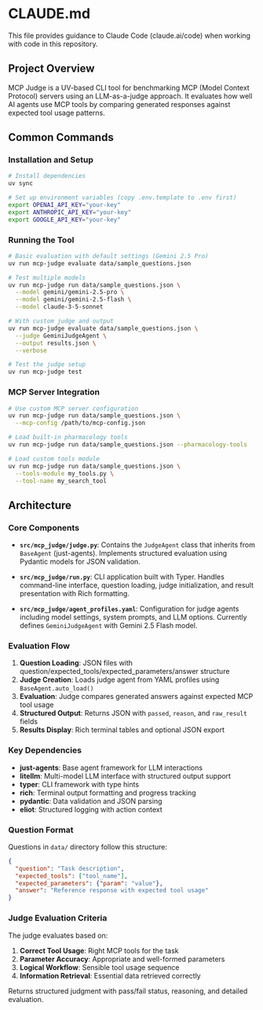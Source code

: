 # CLAUDE.md

This file provides guidance to Claude Code (claude.ai/code) when working with code in this repository.

## Project Overview

MCP Judge is a UV-based CLI tool for benchmarking MCP (Model Context Protocol) servers using an LLM-as-a-judge approach. It evaluates how well AI agents use MCP tools by comparing generated responses against expected tool usage patterns.

## Common Commands

### Installation and Setup
```bash
# Install dependencies
uv sync

# Set up environment variables (copy .env.template to .env first)
export OPENAI_API_KEY="your-key"
export ANTHROPIC_API_KEY="your-key" 
export GOOGLE_API_KEY="your-key"
```

### Running the Tool
```bash
# Basic evaluation with default settings (Gemini 2.5 Pro)
uv run mcp-judge evaluate data/sample_questions.json

# Test multiple models
uv run mcp-judge run data/sample_questions.json \
  --model gemini/gemini-2.5-pro \
  --model gemini/gemini-2.5-flash \
  --model claude-3-5-sonnet

# With custom judge and output
uv run mcp-judge evaluate data/sample_questions.json \
  --judge GeminiJudgeAgent \
  --output results.json \
  --verbose

# Test the judge setup
uv run mcp-judge test
```

### MCP Server Integration
```bash
# Use custom MCP server configuration
uv run mcp-judge run data/sample_questions.json \
  --mcp-config /path/to/mcp-config.json

# Load built-in pharmacology tools
uv run mcp-judge run data/sample_questions.json --pharmacology-tools

# Load custom tools module
uv run mcp-judge run data/sample_questions.json \
  --tools-module my_tools.py \
  --tool-name my_search_tool
```

## Architecture

### Core Components

- **`src/mcp_judge/judge.py`**: Contains the `JudgeAgent` class that inherits from `BaseAgent` (just-agents). Implements structured evaluation using Pydantic models for JSON validation.

- **`src/mcp_judge/run.py`**: CLI application built with Typer. Handles command-line interface, question loading, judge initialization, and result presentation with Rich formatting.

- **`src/mcp_judge/agent_profiles.yaml`**: Configuration for judge agents including model settings, system prompts, and LLM options. Currently defines `GeminiJudgeAgent` with Gemini 2.5 Flash model.

### Evaluation Flow

1. **Question Loading**: JSON files with question/expected_tools/expected_parameters/answer structure
2. **Judge Creation**: Loads judge agent from YAML profiles using `BaseAgent.auto_load()`
3. **Evaluation**: Judge compares generated answers against expected MCP tool usage
4. **Structured Output**: Returns JSON with `passed`, `reason`, and `raw_result` fields
5. **Results Display**: Rich terminal tables and optional JSON export

### Key Dependencies

- **just-agents**: Base agent framework for LLM interactions
- **litellm**: Multi-model LLM interface with structured output support
- **typer**: CLI framework with type hints
- **rich**: Terminal output formatting and progress tracking
- **pydantic**: Data validation and JSON parsing
- **eliot**: Structured logging with action context

### Question Format

Questions in `data/` directory follow this structure:
```json
{
  "question": "Task description",
  "expected_tools": ["tool_name"],
  "expected_parameters": {"param": "value"},
  "answer": "Reference response with expected tool usage"
}
```

### Judge Evaluation Criteria

The judge evaluates based on:
1. **Correct Tool Usage**: Right MCP tools for the task
2. **Parameter Accuracy**: Appropriate and well-formed parameters  
3. **Logical Workflow**: Sensible tool usage sequence
4. **Information Retrieval**: Essential data retrieved correctly

Returns structured judgment with pass/fail status, reasoning, and detailed evaluation.